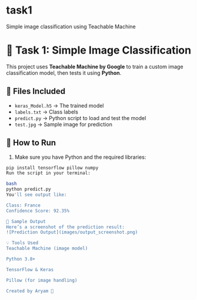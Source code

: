 # task1
Simple image classification using Teachable Machine
# 🎯 Task 1: Simple Image Classification

This project uses **Teachable Machine by Google** to train a custom image classification model, then tests it using **Python**.

## 📁 Files Included
- `keras_Model.h5` → The trained model
- `labels.txt` → Class labels
- `predict.py` → Python script to load and test the model
- `test.jpg` → Sample image for prediction

## 🚀 How to Run
1. Make sure you have Python and the required libraries:
```bash
pip install tensorflow pillow numpy
Run the script in your terminal:

bash
python predict.py
You'll see output like:

Class: France
Confidence Score: 92.35%

📸 Sample Output
Here’s a screenshot of the prediction result:
![Prediction Output](images/output_screenshot.png)

💡 Tools Used
Teachable Machine (image model)

Python 3.8+

TensorFlow & Keras

Pillow (for image handling)

Created by Aryam 🌸

